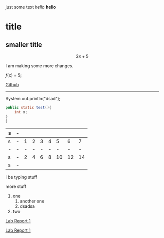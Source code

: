 just some text
*hello*
**hello**

# title

## smaller title

$$
2x+5
$$

I am making some more changes. 

*f*(x) = 5;

[Github](https://github.com/)

---
System.out.println("dsad");
```java
public static test(){
    int x;
}
}
```

|s|-||||||||
|-|-|-|-|-|-|-|-|-|
|s|-|1|2|3|4|5|6|7|
|-|-|-|-|-|-|-|-|-|
|s|-|2|4|6|8|10|12|14|
|s|-||||||||

i be typing stuff 

more stuff

1. one
    1. another one
    2. dsadsa
2. two


[Lab Report 1](anotherFile.html)

[Lab Report 1](https://andy8131.github.io/cse15l-lab-reports/anotherFile.html)